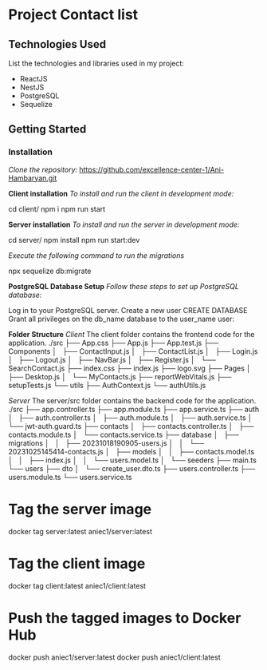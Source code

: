 # Project Contact list

## Technologies Used

List the technologies and libraries used in my project:

- ReactJS
- NestJS
- PostgreSQL
- Sequelize

## Getting Started

### Installation

*Clone the repository:*
https://github.com/excellence-center-1/Ani-Hambaryan.git

**Client installation**
*To install and run the client in development mode:*

cd client/
npm i
npm run start


**Server installation**
*To install and run the server in development mode:*

cd server/
npm install
npm run start:dev

*Execute the following command to run the migrations*

npx sequelize db:migrate


**PostgreSQL Database Setup**
*Follow these steps to set up PostgreSQL database:*

Log in to your PostgreSQL server.
Create a new user 
CREATE DATABASE 
Grant all privileges on the db_name database to the user_name user:


**Folder Structure**
*Client*
The client folder contains the frontend code for the application.
./src
├── App.css
├── App.js
├── App.test.js
├── Components
│   ├── ContactInput.js
│   ├── ContactList.js
│   ├── Login.js
│   ├── Logout.js
│   ├── NavBar.js
│   ├── Register.js
│   └── SearchContact.js
├── index.css
├── index.js
├── logo.svg
├── Pages
│   ├── Desktop.js
│   └── MyContacts.js
├── reportWebVitals.js
├── setupTests.js
└── utils
    ├── AuthContext.js
    └── authUtils.js


*Server*
The server/src folder contains the backend code for the application.
./src
├── app.controller.ts
├── app.module.ts
├── app.service.ts
├── auth
│   ├── auth.controller.ts
│   ├── auth.module.ts
│   ├── auth.service.ts
│   └── jwt-auth.guard.ts
├── contacts
│   ├── contacts.controller.ts
│   ├── contacts.module.ts
│   └── contacts.service.ts
├── database
│   ├── migrations
│   │   ├── 20231018190905-users.js
│   │   └── 20231025145414-contacts.js
│   ├── models
│   │   ├── contacts.model.ts
│   │   ├── index.js
│   │   └── users.model.ts
│   └── seeders
├── main.ts
└── users
    ├── dto
    │   └── create_user.dto.ts
    ├── users.controller.ts
    ├── users.module.ts
    └── users.service.ts




# Tag the server image
docker tag server:latest aniec1/server:latest

# Tag the client image
docker tag client:latest aniec1/client:latest

# Push the tagged images to Docker Hub
docker push aniec1/server:latest
docker push aniec1/client:latest
